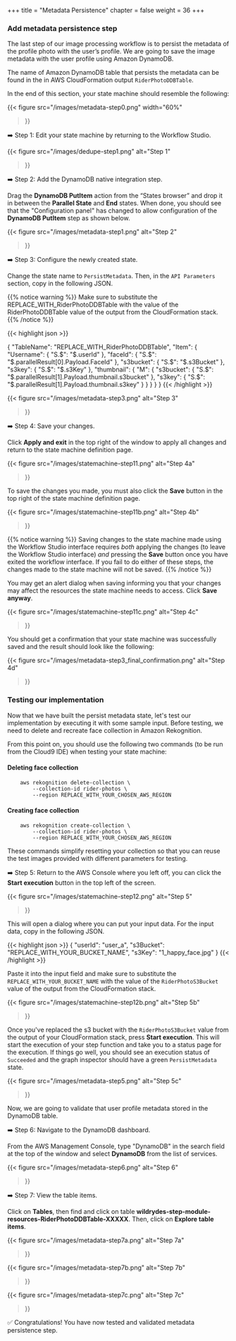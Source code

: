 +++
title = "Metadata Persistence"
chapter = false
weight = 36
+++

### Add metadata persistence step

The last step of our image processing workflow is to persist the metadata of the profile photo with the user’s profile. We are going to save the image metadata with the user profile using Amazon DynamoDB.

The name of Amazon DynamoDB table that persists the metadata can be found in the in AWS CloudFormation output `RiderPhotoDDBTable`.

In the end of this section, your state machine should resemble the following:

{{< figure
	src="/images/metadata-step0.png"
	width="60%"
>}}


➡️ Step 1: Edit your state machine by returning to the Workflow Studio.


{{< figure
	src="/images/dedupe-step1.png"
	alt="Step 1"
>}}


➡️ Step 2: Add the DynamoDB native integration step.

Drag the **DynamoDB PutItem** action from the “States browser” and drop it in between the **Parallel State** and **End** states. When done, you should see that the "Configuration panel" has changed to allow configuration of the **DynamoDB PutItem** step as shown below.


{{< figure
	src="/images/metadata-step1.png"
	alt="Step 2"
>}}


➡️ Step 3: Configure the newly created state.

Change the state name to `PersistMetadata`. Then, in the `API Parameters` section, copy in the following JSON.

{{% notice warning %}}
Make sure to substitute the REPLACE_WITH_RiderPhotoDDBTable with the value of the RiderPhotoDDBTable value of the output from the CloudFormation stack.
{{% /notice %}}


{{< highlight json >}}

{
  "TableName": "REPLACE_WITH_RiderPhotoDDBTable",
  "Item": {
    "Username": {
      "S.$": "$.userId"
    },
    "faceId": {
      "S.$": "$.parallelResult[0].Payload.FaceId"
    },
    "s3bucket": {
      "S.$": "$.s3Bucket"
    },
    "s3key": {
      "S.$": "$.s3Key"
    },
    "thumbnail": {
      "M": {
        "s3bucket": {
          "S.$": "$.parallelResult[1].Payload.thumbnail.s3bucket"
        },
        "s3key": {
          "S.$": "$.parallelResult[1].Payload.thumbnail.s3key"
        }
      }
    }
  }
}
{{< /highlight >}}


{{< figure
	src="/images/metadata-step3.png"
	alt="Step 3"
>}}



➡️ Step 4: Save your changes.

Click **Apply and exit** in the top right of the window to apply all changes and return to the state machine definition page.

{{< figure
	src="/images/statemachine-step11.png"
	alt="Step 4a"
>}}

To save the changes you made, you must also click the **Save** button in the top right of the state machine definition page.


{{< figure
	src="/images/statemachine-step11b.png"
	alt="Step 4b"
>}}


{{% notice warning %}}
Saving changes to the state machine made using the Workflow Studio interface requires *both* applying the changes (to leave the Workflow Studio interface) *and* pressing the **Save** button once you have exited the workflow interface. If you fail to do either of these steps, the changes made to the state machine will not be saved.
{{% /notice %}}

You may get an alert dialog when saving informing you that your changes may affect the resources the state machine needs to access. Click **Save anyway**.

{{< figure
	src="/images/statemachine-step11c.png"
	alt="Step 4c"
>}}

You should get a confirmation that your state machine was successfully saved and the result should look like the following:


{{< figure
	src="/images/metadata-step3_final_confirmation.png"
	alt="Step 4d"
>}}

### Testing our implementation

Now that we have built the persist metadata state, let's test our implementation by executing it with some sample input. Before testing, we need to delete and recreate face collection in Amazon Rekognition.

From this point on, you should use the following two commands (to be run from the Cloud9 IDE) when testing your state machine:

#### Deleting face collection

		aws rekognition delete-collection \
			--collection-id rider-photos \
			--region REPLACE_WITH_YOUR_CHOSEN_AWS_REGION

#### Creating face collection

		aws rekognition create-collection \
			--collection-id rider-photos \
			--region REPLACE_WITH_YOUR_CHOSEN_AWS_REGION

These commands simplify resetting your collection so that you can reuse the test images provided with different parameters for testing.


➡️ Step 5: Return to the AWS Console where you left off, you can click the **Start execution** button in the top left of the screen.

{{< figure
	src="/images/statemachine-step12.png"
	alt="Step 5"
>}}

This will open a dialog where you can put your input data. For the input data, copy in the following JSON.   

{{< highlight json >}}
{
"userId": "user_a",
"s3Bucket": "REPLACE_WITH_YOUR_BUCKET_NAME",
"s3Key": "1_happy_face.jpg"
}	{{< /highlight >}}

Paste it into the input field and make sure to substitute the `REPLACE_WITH_YOUR_BUCKET_NAME` with the value of the `RiderPhotoS3Bucket` value of the output from the CloudFormation stack.

{{< figure
	src="/images/statemachine-step12b.png"
	alt="Step 5b"
>}}

Once you've replaced the s3 bucket with the `RiderPhotoS3Bucket` value from the output of your CloudFormation stack, press **Start execution**. This will start the execution of your step function and take you to a status page for the execution. If things go well, you should see an execution status of `Succeeded` and the graph inspector should have a green `PersistMetadata` state.

{{< figure
	src="/images/metadata-step5.png"
	alt="Step 5c"
>}}

Now, we are going to validate that user profile metadata stored in the DynamoDB table.

➡️ Step 6: Navigate to the DynamoDB dashboard.

From the AWS Management Console, type "DynamoDB" in the search field at the top of the window and select **DynamoDB** from the list of services.

{{< figure
	src="/images/metadata-step6.png"
	alt="Step 6"
>}}

➡️ Step 7: View the table items.

Click on **Tables**, then find and click on table **wildrydes-step-module-resources-RiderPhotoDDBTable-XXXXX**. Then, click on **Explore table items**.

{{< figure
	src="/images/metadata-step7a.png"
	alt="Step 7a"
>}}


{{< figure
	src="/images/metadata-step7b.png"
	alt="Step 7b"
>}}


{{< figure
	src="/images/metadata-step7c.png"
	alt="Step 7c"
>}}

:white_check_mark: Congratulations! You have now tested and validated metadata persistence step.
